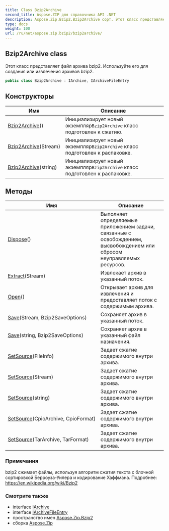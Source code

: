 ```yaml
---
title: Class Bzip2Archive
second_title: Aspose.ZIP для справочника API .NET
description: Aspose.Zip.Bzip2.Bzip2Archive сорт. Этот класс представляет файл архива bzip2. Используйте его для создания или извлечения архивов bzip2.
type: docs
weight: 100
url: /ru/net/aspose.zip.bzip2/bzip2archive/
---
```

## Bzip2Archive class

Этот класс представляет файл архива bzip2. Используйте его для создания или извлечения архивов bzip2.

```csharp
public class Bzip2Archive : IArchive, IArchiveFileEntry
```

## Конструкторы

| Имя | Описание |
| --- | --- |
| [Bzip2Archive](bzip2archive/#constructor)() | Инициализирует новый экземпляр`Bzip2Archive` класс подготовлен к сжатию. |
| [Bzip2Archive](bzip2archive/#constructor_1)(Stream) | Инициализирует новый экземпляр`Bzip2Archive` класс подготовлен к распаковке. |
| [Bzip2Archive](bzip2archive/#constructor_2)(string) | Инициализирует новый экземпляр`Bzip2Archive` класс подготовлен к распаковке. |

## Методы

| Имя | Описание |
| --- | --- |
| [Dispose](../../aspose.zip.bzip2/bzip2archive/dispose/)() | Выполняет определяемые приложением задачи, связанные с освобождением, высвобождением или сбросом неуправляемых ресурсов. |
| [Extract](../../aspose.zip.bzip2/bzip2archive/extract/)(Stream) | Извлекает архив в указанный поток. |
| [Open](../../aspose.zip.bzip2/bzip2archive/open/)() | Открывает архив для извлечения и предоставляет поток с содержимым архива. |
| [Save](../../aspose.zip.bzip2/bzip2archive/save/#save)(Stream, Bzip2SaveOptions) | Сохраняет архив в указанный поток. |
| [Save](../../aspose.zip.bzip2/bzip2archive/save/#save_1)(string, Bzip2SaveOptions) | Сохраняет архив в указанный файл назначения. |
| [SetSource](../../aspose.zip.bzip2/bzip2archive/setsource/#setsource_2)(FileInfo) | Задает сжатие содержимого внутри архива. |
| [SetSource](../../aspose.zip.bzip2/bzip2archive/setsource/#setsource_3)(Stream) | Задает сжатие содержимого внутри архива. |
| [SetSource](../../aspose.zip.bzip2/bzip2archive/setsource/#setsource_4)(string) | Задает сжатие содержимого внутри архива. |
| [SetSource](../../aspose.zip.bzip2/bzip2archive/setsource/#setsource)(CpioArchive, CpioFormat) | Задает сжатие содержимого внутри архива. |
| [SetSource](../../aspose.zip.bzip2/bzip2archive/setsource/#setsource_1)(TarArchive, TarFormat) | Задает сжатие содержимого внутри архива. |

### Примечания

bzip2 сжимает файлы, используя алгоритм сжатия текста с блочной сортировкой Берроуза-Уилера и кодирование Хаффмана. Подробнее: https://en.wikipedia.org/wiki/Bzip2

### Смотрите также

* interface [IArchive](../../aspose.zip/iarchive/)
* interface [IArchiveFileEntry](../../aspose.zip/iarchivefileentry/)
* пространство имен [Aspose.Zip.Bzip2](../../aspose.zip.bzip2/)
* сборка [Aspose.Zip](../../)


